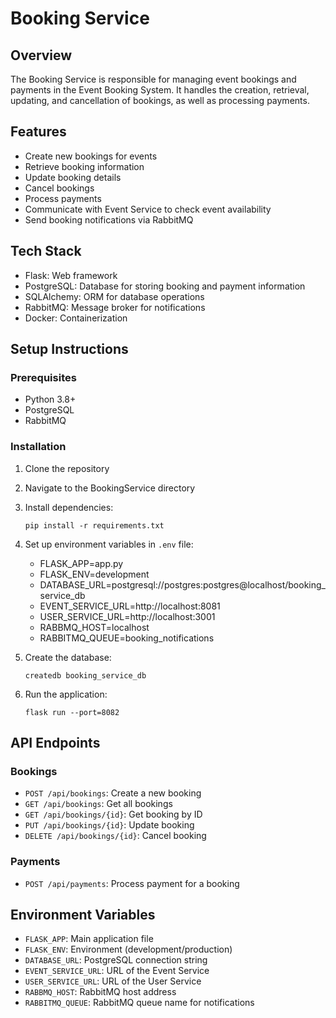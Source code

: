 # Booking Service

## Overview
The Booking Service is responsible for managing event bookings and payments in the Event Booking System. It handles the creation, retrieval, updating, and cancellation of bookings, as well as processing payments.

## Features
- Create new bookings for events
- Retrieve booking information
- Update booking details
- Cancel bookings
- Process payments
- Communicate with Event Service to check event availability
- Send booking notifications via RabbitMQ

## Tech Stack
- Flask: Web framework
- PostgreSQL: Database for storing booking and payment information
- SQLAlchemy: ORM for database operations
- RabbitMQ: Message broker for notifications
- Docker: Containerization

## Setup Instructions

### Prerequisites
- Python 3.8+
- PostgreSQL
- RabbitMQ

### Installation
1. Clone the repository
2. Navigate to the BookingService directory
3. Install dependencies:
   ```
   pip install -r requirements.txt
   ```
4. Set up environment variables in `.env` file:
   - FLASK_APP=app.py
   - FLASK_ENV=development
   - DATABASE_URL=postgresql://postgres:postgres@localhost/booking_service_db
   - EVENT_SERVICE_URL=http://localhost:8081
   - USER_SERVICE_URL=http://localhost:3001
   - RABBMQ_HOST=localhost
   - RABBITMQ_QUEUE=booking_notifications

5. Create the database:
   ```
   createdb booking_service_db
   ```

6. Run the application:
   ```
   flask run --port=8082
   ```

## API Endpoints

### Bookings
- `POST /api/bookings`: Create a new booking
- `GET /api/bookings`: Get all bookings
- `GET /api/bookings/{id}`: Get booking by ID
- `PUT /api/bookings/{id}`: Update booking
- `DELETE /api/bookings/{id}`: Cancel booking

### Payments
- `POST /api/payments`: Process payment for a booking

## Environment Variables
- `FLASK_APP`: Main application file
- `FLASK_ENV`: Environment (development/production)
- `DATABASE_URL`: PostgreSQL connection string
- `EVENT_SERVICE_URL`: URL of the Event Service
- `USER_SERVICE_URL`: URL of the User Service
- `RABBMQ_HOST`: RabbitMQ host address
- `RABBITMQ_QUEUE`: RabbitMQ queue name for notifications 